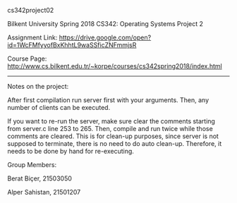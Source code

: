 cs342project02

Bilkent University Spring 2018 CS342: Operating Systems Project 2

Assignment Link: https://drive.google.com/open?id=1WcFMfyyofBxKhhtL9waSSficZNFmmjsR

Course Page: http://www.cs.bilkent.edu.tr/~korpe/courses/cs342spring2018/index.html

------------------------------------------------------------------------------------------------------------------------------------------

Notes on the project:

After first compilation run server first with your arguments. Then, any number of clients can be executed.

If you want to re-run the server, make sure clear the comments starting from server.c line 253 to 265. Then, compile and run twice while those comments are cleared. This is for clean-up purposes, since server is not supposed to terminate, there is no need to do auto clean-up. Therefore, it needs to be done by hand for re-executing.

Group Members:

Berat Biçer, 21503050

Alper Sahistan, 21501207

